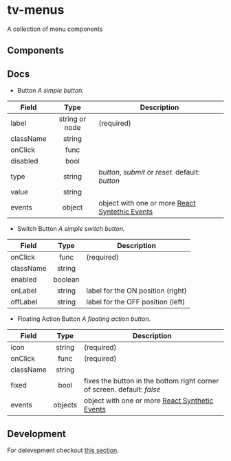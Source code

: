 # tv-menus

A collection of menu components
## Components

## Docs
- Button
_A simple button._

**Field** | **Type** | **Description**
--- | :---: | ---
label | string or node | (required)
className | string | 
onClick | func |
disabled | bool |
type | string | _button_, _submit_ or _reset_. default: _button_
value | string |
events | object | object with one or more [React Syntethic Events](https://reactjs.org/docs/events.html)

- Switch Button
_A simple switch button._

**Field** | **Type** | **Description**
--- | :---: | ---
onClick | func | (required)
className | string | 
enabled | boolean |
onLabel | string | label for the ON position (right)
offLabel | string | label for the OFF position (left)

- Floating Action Button
_A floating action button._

**Field** | **Type** | **Description**
--- | :---: | ---
icon | string | (required)
onClick | func | (required)
className | string |
fixed | bool | fixes the button in the bottom right corner of screen. default: _false_
events | objects | object with one or more [React Synthetic Events](https://reactjs.org/docs/events.html)

## Development
For delevepment checkout [this section](https://github.com/shareThevelopment/tv-handbook/Development).